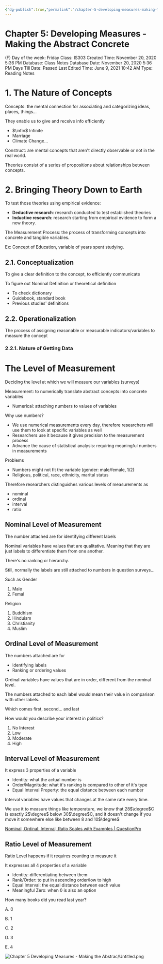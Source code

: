 ```yaml
---
{"dg-publish":true,"permalink":"/chapter-5-developing-measures-making-the-abstract-concrete/"}
---
```


# Chapter 5: Developing Measures - Making the Abstract Concrete

(F) Day of the week: Friday
Class: IS303
Created Time: November 20, 2020 5:36 PM
Database: Class Notes Database
Date: November 20, 2020 5:36 PM
Days Till Date: Passed
Last Edited Time: June 9, 2021 10:42 AM
Type: Reading Notes

# 1. The Nature of Concepts

Concepts: the mental connection for associating and categorizing ideas, places, things...

They enable us to give and receive info efficiently

- $\infin$ Infinite
- Marriage
- Climate Change...

Construct: are mental concepts that aren't directly observable or not in the real world.

Theories consist of a series of propositions about relationships between concepts.

# 2. Bringing Theory Down to Earth

To test those theories using empirical evidence:

- **Deductive research**: research conducted to test established theories
- **Inductive research**: research starting from empirical evidence to form a new theory.

The Measurement Process: the process of transforming concepts into concrete and tangible variables.

Ex: Concept of Education, variable of years spent studying.

## 2.1. Conceptualization

To give a clear definition to the concept, to efficiently communicate

To figure out Nominal Definition or theoretical definition

- To check dictionary
- Guidebook, standard book
- Previous studies' definitions

## 2.2. Operationalization

The process of assigning reasonable or measurable indicators/variables to measure the concept

### 2.2.1. Nature of Getting Data

# The Level of Measurement

Deciding the level at which we will measure our variables (surveys)

Measurement: to numerically translate abstract concepts into concrete variables

- Numerical: attaching numbers to values of variables

Why use numbers?

- We use numerical measurements every day, therefore researchers will use them to look at specific variables as well
- Researchers use it because it gives precision to the measurement process
- Advance the cause of statistical analysis: requiring meaningful numbers in measurements

Problems

- Numbers might not fit the variable (gender: male/female, 1/2)
- Religious, political, race, ethnicity, marital status

Therefore researchers distinguishes various levels of measurements as 

- nominal
- ordinal
- interval
- ratio

## Nominal Level of Measurement

The number attached are for identifying different labels

Nominal variables have values that are qualitative. Meaning that they are just labels to differentiate them from one another.

There's no ranking or hierarchy.

Still, normally the labels are still attached to numbers in question surveys...

Such as Gender

1. Male
2. Femal

Religion

1. Buddhism
2. Hinduism
3. Christianity
4. Muslim

## Ordinal Level of Measurement

The numbers attached are for 

- Identifying labels
- Ranking or ordering values

Ordinal variables have values that are in order, different from the nominal level.

The numbers attached to each label would mean their value in comparison with other labels.

Which comes first, second... and last

How would you describe your interest in politics?

1. No Interest
2. Low
3. Moderate
4. High

## Interval Level of Measurement

It express 3 properties of a variable

- Identity: what the actual number is
- Order/Magnitude: what it's ranking is compared to other of it's type
- Equal Interval Property: the equal distance between each number

Interval variables have values that changes at the same rate every time.

We use it to measure things like temperature, we know that 28$\degree$C is exactly 2$\degree$ below 30$\degree$C, and it doesn't change if you move it somewhere else like between 8 and 10$\degree$

[Nominal, Ordinal, Interval, Ratio Scales with Examples | QuestionPro](https://www.questionpro.com/blog/nominal-ordinal-interval-ratio/)

## Ratio Level of Measurement

Ratio Level happens if it requires counting to measure it

It expresses all 4 properties of a variable

- Identity: differentiating between them
- Rank/Order: to put in ascending order/low to high
- Equal Interval: the equal distance between each value
- Meaningful Zero: when 0 is also an option

How many books did you read last year?

A. 0

B. 1

C. 2

D. 3

E. 4

![Chapter 5 Developing Measures - Making the Abstrac/Untitled.png](/img/user/assets/Chapter%205%20Developing%20Measures%20-%20Making%20the%20Abstrac/Untitled.png)